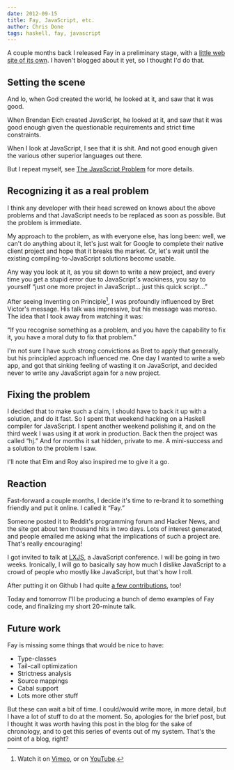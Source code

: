 ```yaml
---
date: 2012-09-15
title: Fay, JavaScript, etc.
author: Chris Done
tags: haskell, fay, javascript
---
```


A couple months back I released Fay in a preliminary stage, with a
[little web site of its own](http://fay-lang.org/). I haven't blogged
about it yet, so I thought I'd do that.

## Setting the scene

And lo, when God created the world,
he looked at it,
and saw that it was good.

When Brendan Eich created JavaScript,
he looked at it,
and saw that it was good enough given the questionable requirements
and strict time constraints.

When I look at JavaScript,
I see that it is shit. And not good enough given the various other
superior languages out there.

But I repeat myself, see [The JavaScript
Problem](http://www.haskell.org/haskellwiki/The_JavaScript_Problem)
for more details.

## Recognizing it as a real problem

I think any developer with their head screwed on knows about the above
problems and that JavaScript needs to be replaced as soon as
possible. But the problem is immediate.

My approach to the problem, as with everyone else, has long been:
well, we can't do anything about it, let's just wait for Google to
complete their native client project and hope that it breaks the
market. Or, let's wait until the existing compiling-to-JavaScript
solutions become usable.

Any way you look at it, as you sit down to write a new project, and
every time you get a stupid error due to JavaScript's wackiness, you
say to yourself “just one more project in JavaScript… just this quick
script…”

After seeing Inventing on Principle[^1], I was profoundly influenced
by Bret Victor's message. His talk was impressive, but his message was
moreso. The idea that I took away from watching it was:

“If you recognise something as a problem, and you have the capability
to fix it, you have a moral duty to fix that problem.”

I'm not sure I have such strong convictions as Bret to apply that
generally, but his principled approach influenced me. One day I wanted
to write a web app, and got that sinking feeling of wasting it on
JavaScript, and decided never to write any JavaScript again for a new
project.

## Fixing the problem

I decided that to make such a claim, I should have to back it up with
a solution, and do it fast. So I spent that weekend hacking on a
Haskell compiler for JavaScript. I spent another weekend polishing it,
and on the third week I was using it at work in production. Back then
the project was called “hj.” And for months it sat hidden, private to
me. A mini-success and a solution to the problem I saw.

I'll note that Elm and Roy also inspired me to give it a go.

## Reaction

Fast-forward a couple months, I decide it's time to re-brand it to
something friendly and put it online. I called it “Fay.”

Someone posted it to Reddit's programming forum and Hacker News, and
the site got about ten thousand hits in two days. Lots of interest
generated, and people emailed me asking what the implications of such
a project are. That's really encouraging!

I got invited to talk at [LXJS](http://2012.lxjs.org/), a JavaScript
conference. I will be going in two weeks. Ironically, I will go to
basically say how much I dislike JavaScript to a crowd of people who
mostly like JavaScript, but that's how I roll.

After putting it on Github I had quite [a few
contributions](https://github.com/faylang/fay/network), too!

Today and tomorrow I'll be producing a bunch of demo examples of Fay
code, and finalizing my short 20-minute talk.

## Future work

Fay is missing some things that would be nice to have:

* Type-classes
* Tail-call optimization
* Strictness analysis
* Source mappings
* Cabal support
* Lots more other stuff

But these can wait a bit of time. I could/would write more, in more detail,
but I have a lot of stuff to do at the moment. So, apologies for the
brief post, but I thought it was worth having this post in the blog
for the sake of chronology, and to get this series of events out of my
system. That's the point of a blog, right?

[^1]: Watch it on [Vimeo](http://vimeo.com/36579366), or on
      [YouTube](http://www.youtube.com/watch?v=PUv66718DII).
